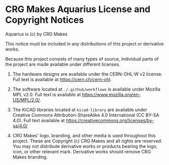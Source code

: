 # CRG Makes Aquarius License and Copyright Notices

Aquarius is (c) by CRG Makes

This notice must be included in any distributions of this project or derivative works.

Because this project consists of many types of source, individual parts of the project are made available under different licenses.

1. The hardware designs are available under the CERN-OHL-W v2 license. Full text is available at https://cern.ch/cern-ohl.

2. The software located at `./.github/workflows` is available under Mozilla MPL v2.0. Full text is available at https://www.mozilla.org/en-US/MPL/2.0/.

3. The KiCAD libraries located at `kicad-library` are available under Creative Commons Attribution-ShareAlike 4.0 International (CC BY-SA 4.0). Full text available at https://creativecommons.org/licenses/by-sa/4.0/

4. CRG Makes' logo, branding, and other media is used throughout this project. These are Copyright (c) CRG Makes and all rights are reserved. You may not distribute derivative works or products bearing the logo, icon, or other relevant mark. Derivative works should remove CRG Makes branding.
